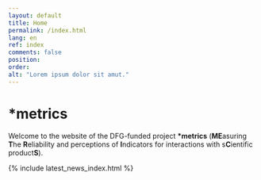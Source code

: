 ```yaml
---
layout: default
title: Home
permalink: /index.html
lang: en
ref: index
comments: false
position:
order:
alt: "Lorem ipsum dolor sit amut."
---
```

# &#42;metrics

Welcome to the website of the DFG-funded project **\*metrics** (**ME**asuring **T**he **R**eliability and perceptions of **I**ndicators for interactions with s**C**ientific product**S**).

{% include latest_news_index.html %}
